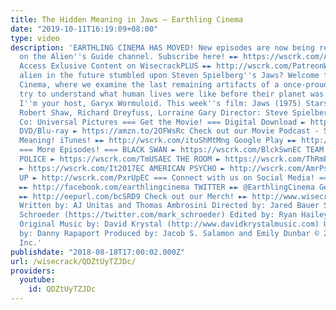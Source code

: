 ```yaml
---
title: The Hidden Meaning in Jaws – Earthling Cinema
date: "2019-10-11T16:19:09+08:00"
type: video
description: 'EARTHLING CINEMA HAS MOVED! New episodes are now being released only
  on the Alien''s Guide channel. Subscribe here! ►► https://wscrk.com/AliensGuide
  Access Exlusive Content on WisecrackPLUS ►► http://wscrk.com/PatreonWC What if an
  alien in the future stumbled upon Steven Spielberg''s Jaws? Welcome to Earthling
  Cinema, where we examine the last remaining artifacts of a once-proud culture and
  try to understand what human lives were like before their planet was destroyed.
  I''m your host, Garyx Wormuloid. This week''s film: Jaws (1975) Stars: Roy Scheider,
  Robert Shaw, Richard Dreyfuss, Lorraine Gary Director: Steve Spielberg Production
  Co: Universal Pictures === Get the Movie! === Digital Download ► https://amzn.to/2L37yOa
  DVD/Blu-ray ► https://amzn.to/2OFWsRc Check out our Movie Podcast - Show Me the
  Meaning! iTunes! ►► http://wscrk.com/ituShMtMng Google Play ►► http://wscrk.com/gpmShMtMng
  === More Episodes! === BLACK SWAN ► https://wscrk.com/BlckSwnEC TEAM AMERICA: WORLD
  POLICE ► https://wscrk.com/TmUSAEC THE ROOM ► https://wscrk.com/ThRmEC IT (2017)
  ► https://wscrk.com/It2017EC AMERICAN PSYCHO ► http://wscrk.com/AmrPsyEC Pixar''s
  UP ► http://wscrk.com/PxrUpEC === Connect with us on Social Media! === FACEBOOK
  ►► http://facebook.com/earthlingcinema TWITTER ►► @EarthlingCinema Get Email Alerts
  ►► http://eepurl.com/bcSRD9 Check out our Merch! ►► http://www.wisecrackstore.com
  Written by: AJ Unitas and Thomas Ambrosini Directed by: Jared Bauer Starring: Mark
  Schroeder (https://twitter.com/mark_schroeder) Edited by: Ryan Hailey (http://www.ryanhaileydotcom.com/)
  Original Music by: David Krystal (http://www.davidkrystalmusic.com) Opening Animation
  by: Danny Rapaport Produced by: Jacob S. Salamon and Emily Dunbar © 2018 Wisecrack,
  Inc.'
publishdate: "2018-08-18T17:00:02.000Z"
url: /wisecrack/QDZtUyTZJDc/
providers:
  youtube:
    id: QDZtUyTZJDc
---
```

